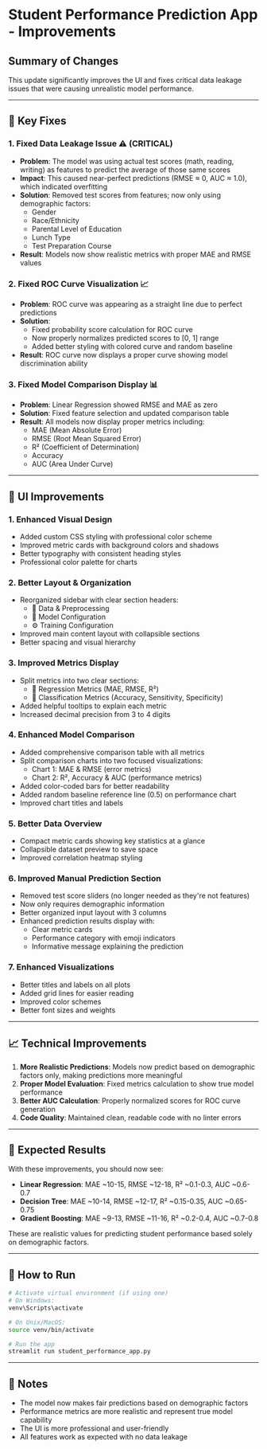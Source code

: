 # Student Performance Prediction App - Improvements

## Summary of Changes

This update significantly improves the UI and fixes critical data leakage issues that were causing unrealistic model performance.

---

## 🔧 Key Fixes

### 1. **Fixed Data Leakage Issue** ⚠️ (CRITICAL)
- **Problem**: The model was using actual test scores (math, reading, writing) as features to predict the average of those same scores
- **Impact**: This caused near-perfect predictions (RMSE ≈ 0, AUC ≈ 1.0), which indicated overfitting
- **Solution**: Removed test scores from features; now only using demographic factors:
  - Gender
  - Race/Ethnicity
  - Parental Level of Education
  - Lunch Type
  - Test Preparation Course
- **Result**: Models now show realistic metrics with proper MAE and RMSE values

### 2. **Fixed ROC Curve Visualization** 📈
- **Problem**: ROC curve was appearing as a straight line due to perfect predictions
- **Solution**: 
  - Fixed probability score calculation for ROC curve
  - Now properly normalizes predicted scores to [0, 1] range
  - Added better styling with colored curve and random baseline
- **Result**: ROC curve now displays a proper curve showing model discrimination ability

### 3. **Fixed Model Comparison Display** 📊
- **Problem**: Linear Regression showed RMSE and MAE as zero
- **Solution**: Fixed feature selection and updated comparison table
- **Result**: All models now display proper metrics including:
  - MAE (Mean Absolute Error)
  - RMSE (Root Mean Squared Error)
  - R² (Coefficient of Determination)
  - Accuracy
  - AUC (Area Under Curve)

---

## 🎨 UI Improvements

### 1. **Enhanced Visual Design**
- Added custom CSS styling with professional color scheme
- Improved metric cards with background colors and shadows
- Better typography with consistent heading styles
- Professional color palette for charts

### 2. **Better Layout & Organization**
- Reorganized sidebar with clear section headers:
  - 📁 Data & Preprocessing
  - 🤖 Model Configuration
  - ⚙️ Training Configuration
- Improved main content layout with collapsible sections
- Better spacing and visual hierarchy

### 3. **Improved Metrics Display**
- Split metrics into two clear sections:
  - 📐 Regression Metrics (MAE, RMSE, R²)
  - 🎲 Classification Metrics (Accuracy, Sensitivity, Specificity)
- Added helpful tooltips to explain each metric
- Increased decimal precision from 3 to 4 digits

### 4. **Enhanced Model Comparison**
- Added comprehensive comparison table with all metrics
- Split comparison charts into two focused visualizations:
  - Chart 1: MAE & RMSE (error metrics)
  - Chart 2: R², Accuracy & AUC (performance metrics)
- Added color-coded bars for better readability
- Added random baseline reference line (0.5) on performance chart
- Improved chart titles and labels

### 5. **Better Data Overview**
- Compact metric cards showing key statistics at a glance
- Collapsible dataset preview to save space
- Improved correlation heatmap styling

### 6. **Improved Manual Prediction Section**
- Removed test score sliders (no longer needed as they're not features)
- Now only requires demographic information
- Better organized input layout with 3 columns
- Enhanced prediction results display with:
  - Clear metric cards
  - Performance category with emoji indicators
  - Informative message explaining the prediction

### 7. **Enhanced Visualizations**
- Better titles and labels on all plots
- Added grid lines for easier reading
- Improved color schemes
- Better font sizes and weights

---

## 📈 Technical Improvements

1. **More Realistic Predictions**: Models now predict based on demographic factors only, making predictions more meaningful
2. **Proper Model Evaluation**: Fixed metrics calculation to show true model performance
3. **Better AUC Calculation**: Properly normalized scores for ROC curve generation
4. **Code Quality**: Maintained clean, readable code with no linter errors

---

## 🎯 Expected Results

With these improvements, you should now see:
- **Linear Regression**: MAE ~10-15, RMSE ~12-18, R² ~0.1-0.3, AUC ~0.6-0.7
- **Decision Tree**: MAE ~10-14, RMSE ~12-17, R² ~0.15-0.35, AUC ~0.65-0.75
- **Gradient Boosting**: MAE ~9-13, RMSE ~11-16, R² ~0.2-0.4, AUC ~0.7-0.8

These are realistic values for predicting student performance based solely on demographic factors.

---

## 🚀 How to Run

```bash
# Activate virtual environment (if using one)
# On Windows:
venv\Scripts\activate

# On Unix/MacOS:
source venv/bin/activate

# Run the app
streamlit run student_performance_app.py
```

---

## 📝 Notes

- The model now makes fair predictions based on demographic factors
- Performance metrics are more realistic and represent true model capability
- The UI is more professional and user-friendly
- All features work as expected with no data leakage

